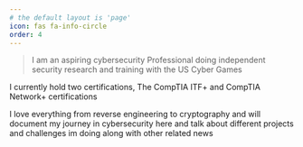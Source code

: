 ```yaml
---
# the default layout is 'page'
icon: fas fa-info-circle
order: 4
---
```


> I am an aspiring cybersecurity Professional doing independent security research and training with the US Cyber Games

I currently hold two certifications, The CompTIA ITF+ and CompTIA Network+ certifications

I love everything from reverse engineering to cryptography and will document my journey in cybersecurity here and talk about different projects and challenges im doing along with other related news
